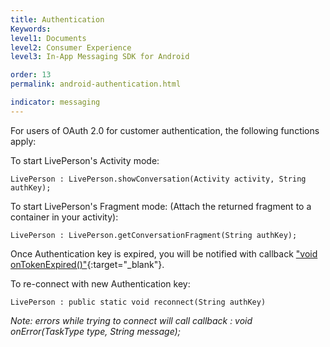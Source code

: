 ```yaml
---
title: Authentication
Keywords:
level1: Documents
level2: Consumer Experience
level3: In-App Messaging SDK for Android

order: 13
permalink: android-authentication.html

indicator: messaging
---
```


For users of OAuth 2.0 for customer authentication, the following functions apply: 

To start LivePerson's Activity mode:

`LivePerson : LivePerson.showConversation(Activity activity, String authKey);`

To start LivePerson's Fragment mode: (Attach the returned fragment to a container in your activity):

`LivePerson : LivePerson.getConversationFragment(String authKey);`

Once Authentication key is expired, you will be notified with callback ["void onTokenExpired()"](android-callbacks-index.html){:target="_blank"}. 

To re-connect with new Authentication key:

`LivePerson : public static void reconnect(String authKey)`

*Note: errors while trying to connect will call callback : void onError(TaskType type, String message);*
